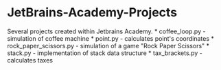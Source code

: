 # JetBrains-Academy-Projects
Several projects created within Jetbrains Academy.
    * coffee_loop.py - simulation of coffee machine
    * point.py - calculates point's coordinates
    * rock_paper_scissors.py - simulation of a game "Rock Paper Scissors"
    * stack.py - implementation of stack data structure
    * tax_brackets.py - calculates taxes
